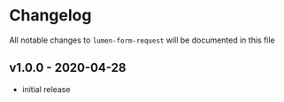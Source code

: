 # Changelog

All notable changes to `lumen-form-request` will be documented in this file

## v1.0.0 - 2020-04-28

- initial release
